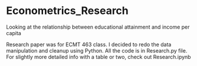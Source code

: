 # Econometrics_Research
Looking at the relationship between educational attainment and income per capita 

Research paper was for ECMT 463 class. I decided to redo the data manipulation and cleanup using Python. All the code is in Research.py file. For slightly more detailed info with a table or two, check out Research.ipynb
